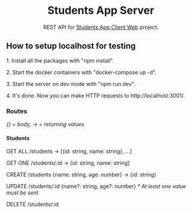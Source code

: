 <h1 align="center">Students App Server</h1>
<p align="center">REST API for <a href="https://github.com/viniciuslucas95/students-app-client-web">Students App Client Web</a> project.</p>
<h2>How to setup localhost for testing</h2>
<p>1. Install all the packages with "npm install".</p>
<p>2. Start the docker containers with "docker-compose up -d".</p>
<p>3. Start the server on dev mode with "npm run dev".</p>
<p>4. It's done. Now you can make HTTP requests to http://localhost:3001/.</p>
<h3>Routes</h3>
<p><i>{} = body, -> = returning values</i></p>
<h4>Students</h4>
<p>GET ALL /students -> [{id: string, name: string}, ...]</p>
<p>GET ONE /students/:id -> {id: string, name: string}</p>
<p>CREATE /students {name: string, age: number} -> {id: string}</p>
<p>UPDATE /students/:id {name?: string, age?: number} <i>* At least one value must be sent</i></p>
<p>DELETE /students/:id</p>